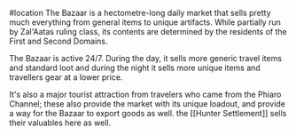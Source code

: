 #location 
The Bazaar is a hectometre-long daily market that sells pretty much everything from general items to unique artifacts. While partially run by Zal'Aatas ruling class, its contents are determined by the residents of the First and Second Domains.

The Bazaar is active 24/7. During the day, it sells more generic travel items and standard loot and during the night it sells more unique items and travellers gear at a lower price. 

It's also a major tourist attraction from travelers who came from the Phiaro Channel; these also provide the market with its unique loadout, and provide a way for the Bazaar to export goods as well. the [[Hunter Settlement]] sells their valuables here as well.

